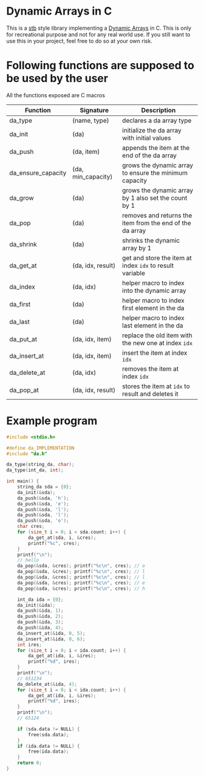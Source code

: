 # **D**ynamic **A**rrays in C
This is a [stb](https://github.com/nothings/stb) style library implementing a [Dynamic Arrays](https://en.wikipedia.org/wiki/Dynamic_array) in C.
This is only for recreational purpose and not for any real world use. If you still want to use this in your project, feel free to do so at your own risk.

# Following functions are supposed to be used by the user

All the functions exposed are C macros

| Function             | Signature           | Description                                                 |
| --------             | ---------           | ----------------------------------------------------------- |
| da\_type             | (name, type)        | declares a da array type                                    |
| da\_init             | (da)                | initialize the da array with initial values                 |
| da\_push             | (da, item)          | appends the item at the end of the da array                 |
| da\_ensure\_capacity | (da, min\_capacity) | grows the dynamic array to ensure the minimum capacity      |
| da\_grow             | (da)                | grows the dynamic array by 1 also set the count by 1        |
| da\_pop              | (da)                | removes and returns the item from the end of the da array   |
| da\_shrink           | (da)                | shrinks the dynamic array by 1                              |
| da\_get\_at          | (da, idx, result)   | get and store the item at index `idx` to result variable    |
| da\_index            | (da, idx)           | helper macro to index into the dynamic array                |
| da\_first            | (da)                | helper macro to index first element in the da               |
| da\_last             | (da)                | helper macro to index last element in the da                |
| da\_put\_at          | (da, idx, item)     | replace the old item with the new one at index `idx`        |
| da\_insert\_at       | (da, idx, item)     | insert the item at index `idx`                              |
| da\_delete\_at       | (da, idx)           | removes the item at index `idx`                             |
| da\_pop\_at          | (da, idx, result)   | stores the item at `idx` to result and deletes it           |

# Example program
```C
#include <stdio.h>

#define da_IMPLEMENTATION
#include "da.h"

da_type(string_da, char);
da_type(int_da, int);

int main() {
    string_da sda = {0};
    da_init(&sda);
    da_push(&sda, 'h');
    da_push(&sda, 'e');
    da_push(&sda, 'l');
    da_push(&sda, 'l');
    da_push(&sda, 'o');
    char cres;
    for (size_t i = 0; i < sda.count; i++) {
        da_get_at(sda, i, &cres);
        printf("%c", cres);
    }
    printf("\n");
    // hello
    da_pop(&sda, &cres); printf("%c\n", cres); // o
    da_pop(&sda, &cres); printf("%c\n", cres); // l
    da_pop(&sda, &cres); printf("%c\n", cres); // l
    da_pop(&sda, &cres); printf("%c\n", cres); // e
    da_pop(&sda, &cres); printf("%c\n", cres); // h

    int_da ida = {0};
    da_init(&ida);
    da_push(&ida, 1);
    da_push(&ida, 2);
    da_push(&ida, 3);
    da_push(&ida, 4);
    da_insert_at(&ida, 0, 5);
    da_insert_at(&ida, 0, 6);
    int ires;
    for (size_t i = 0; i < ida.count; i++) {
        da_get_at(ida, i, &ires);
        printf("%d", ires);
    }
    printf("\n");
    // 651234
    da_delete_at(&ida, 4);
    for (size_t i = 0; i < ida.count; i++) {
        da_get_at(ida, i, &ires);
        printf("%d", ires);
    }
    printf("\n");
    // 65124

    if (sda.data != NULL) {
        free(sda.data);
    }
    if (ida.data != NULL) {
        free(ida.data);
    }
    return 0;
}
```
